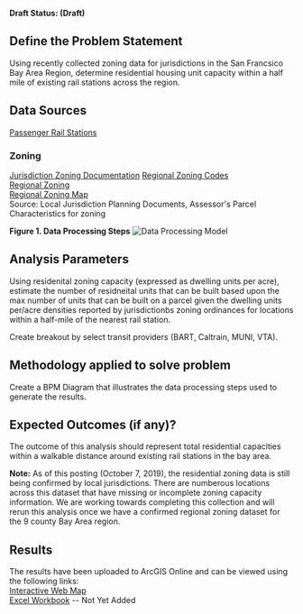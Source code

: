 **Draft Status: (Draft)**

## Define the Problem Statement
Using recently collected zoning data for jurisdictions in the San Francsico Bay Area Region, determine residential housing unit capacity within a half mile of existing rail stations across the region.

## Data Sources
[Passenger Rail Stations](https://mtc.maps.arcgis.com/home/item.html?id=efd75b7bb3c04dbda06c6e7cd73e9336)

### Zoning
[Jurisdiction Zoning Documentation](https://github.com/BayAreaMetro/DataServices/blob/master/Project-Documentation/mdm/policy-mdm/land-use.md#zoning)
[Regional Zoning Codes](https://data.bayareametro.gov/Land-Use/Regional-Zoning-Codes-2018/qdrp-c5ra)  
[Regional Zoning](https://data.bayareametro.gov/Land-Use/Zoning-2018/q2p6-hbrp)  
[Regional Zoning Map](https://data.bayareametro.gov/Land-Use/Map-of-Zoning-2018-/rw5f-hgez)  
Source: Local Jurisdiction Planning Documents, Assessor's Parcel Characteristics for zoning  

**Figure 1. Data Processing Steps**
![Data Processing Model](images/gp-zn-data-modeling.png)

## Analysis Parameters
Using residenital zoning capacity (expressed as dwelling units per acre), estimate the number of residneital units that can be built based upon the max number of units that can be built on a parcel given the dwelling units per/acre densities reported by jurisdictionbs zoning ordinances for locations within a half-mile of the nearest rail station.  

Create breakout by select transit providers (BART, Caltrain, MUNI, VTA).

## Methodology applied to solve problem  
Create a BPM Diagram that illustrates the data processing steps used to generate the results.

## Expected Outcomes (if any)?
The outcome of this analysis should represent total residential capacities within a walkable distance around existing rail stations in the bay area.  

**Note:** As of this posting (October 7, 2019), the residential zoning data is still being confirmed by local jurisdictions.  There are numberous locations across this dataset that have missing or incomplete zoning capacity information.  We are working towards completing this collection and will rerun this analysis once we have a confirmed regional zoning dataset for the 9 county Bay Area region.

## Results  
The results have been uploaded to ArcGIS Online and can be viewed using the following links:  
[Interactive Web Map](https://arcg.is/00Lua5)  
[Excel Workbook]() -- Not Yet Added